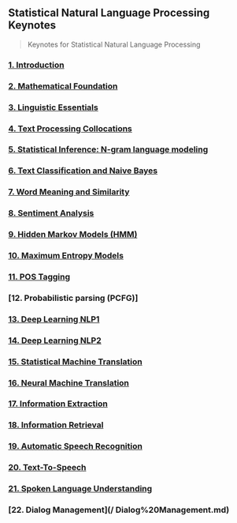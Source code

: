 ## Statistical Natural Language Processing Keynotes

> Keynotes for Statistical Natural Language Processing

### [1. Introduction](/Introduction.md)

### [2. Mathematical Foundation](/Mathematical%20Foundation.md)

### [3. Linguistic Essentials](/Linguistic%20Essentials.md)

### [4. Text Processing Collocations](/Text%20Processing%20Collocations.md)

### [5. Statistical Inference: N-gram language modeling](/Statistical%20Inference.md)

### [6. Text Classification and Naive Bayes](/Text%20Classification%20and%20Naive%20Bayes.md)

### [7. Word Meaning and Similarity](/Word%20Meaning%20and%20Similarity.md)

### [8. Sentiment Analysis](/Sentiment%20Analysis.md)

### [9. Hidden Markov Models (HMM)](/Hidden%20Markov%20Models.md)

### [10. Maximum Entropy Models](/Maximum%20Entropy%20Models.md)

### [11. POS Tagging](/POS%20Tagging.md)

### [12. Probabilistic parsing (PCFG)]

### [13. Deep Learning NLP1](/Deep%20Learning%20NLP1.md)

### [14. Deep Learning NLP2](/Deep%20Learning%20NLP2.md)

### [15. Statistical Machine Translation](/Statistical%20Machine%20Translation.md)

### [16. Neural Machine Translation](/Neural%20Machine%20Translation.md)

### [17. Information Extraction](/Information%20Extraction.md)

### [18. Information Retrieval](/Information%20Retrieval.md)

### [19. Automatic Speech Recognition](/Automatic%20Speech%20Recognition.md)

### [20. Text-To-Speech](/Text-To-Speech.md)

### [21. Spoken Language Understanding](/Spoken%20Language%20Understanding.md)

### [22. Dialog Management](/ Dialog%20Management.md)
